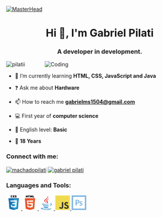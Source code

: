 [![MasterHead](https://www.digitalsolutionservices.com/img/services/website1.gif)](https://rishavchanda.io)
<h1 align="center">Hi 👋, I'm Gabriel Pilati</h1>
<h3 align="center">A developer in development.</h3>
<img align="right" alt="Coding" width="400" src="https://cdn.dribbble.com/users/1162077/screenshots/3848914/programmer.gif">

<p align="left"> <img src="https://komarev.com/ghpvc/?username=pilatii&label=Profile%20views&color=0e75b6&style=flat" alt="pilatii" /> </p>

- 🌱 I’m currently learning **HTML, CSS, JavaScript and Java**

- ❓  Ask me about **Hardware**

- 📫 How to reach me **gabrielms1504@gmail.com**

- 💻 First year of **computer science**

- 💬 English level: **Basic**

- 🎈 **18 Years**

<h3 align="left">Connect with me:</h3>
<p align="left">
<a href="https://twitter.com/machadopilati" target="blank"><img align="center" src="https://raw.githubusercontent.com/rahuldkjain/github-profile-readme-generator/master/src/images/icons/Social/twitter.svg" alt="machadopilati" height="30" width="40" /></a>
<a href="https://linkedin.com/in/gabriel pilati" target="blank"><img align="center" src="https://raw.githubusercontent.com/rahuldkjain/github-profile-readme-generator/master/src/images/icons/Social/linked-in-alt.svg" alt="gabriel pilati" height="30" width="40" /></a>
</p>

<h3 align="left">Languages and Tools:</h3>
<p align="left"> <a href="https://www.w3schools.com/css/" target="_blank" rel="noreferrer"> <img src="https://raw.githubusercontent.com/devicons/devicon/master/icons/css3/css3-original-wordmark.svg" alt="css3" width="40" height="40"/> </a> <a href="https://www.w3.org/html/" target="_blank" rel="noreferrer"> <img src="https://raw.githubusercontent.com/devicons/devicon/master/icons/html5/html5-original-wordmark.svg" alt="html5" width="40" height="40"/> </a> <a href="https://www.java.com" target="_blank" rel="noreferrer"> <img src="https://raw.githubusercontent.com/devicons/devicon/master/icons/java/java-original.svg" alt="java" width="40" height="40"/> </a> <a href="https://developer.mozilla.org/en-US/docs/Web/JavaScript" target="_blank" rel="noreferrer"> <img src="https://raw.githubusercontent.com/devicons/devicon/master/icons/javascript/javascript-original.svg" alt="javascript" width="40" height="40"/> </a> <a href="https://www.photoshop.com/en" target="_blank" rel="noreferrer"> <img src="https://raw.githubusercontent.com/devicons/devicon/master/icons/photoshop/photoshop-line.svg" alt="photoshop" width="40" height="40"/> </a> </p>
